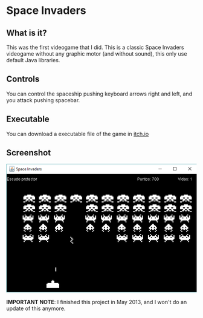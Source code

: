 # Space Invaders
## What is it?
This was the first videogame that I did. This is a classic Space Invaders videogame without any graphic motor (and without sound), this only use default Java libraries.

## Controls
You can control the spaceship pushing keyboard arrows right and left, and you attack pushing spacebar.

## Executable
You can download a executable file of the game in [itch.io](https://sermmor.itch.io/simple-space-invaders)

## Screenshot
![Capture1](https://raw.githubusercontent.com/sermmor/Space_Invaders/master/Capture.png)

**IMPORTANT NOTE**: I finished this project in May 2013, and I won't do an update of this anymore.
